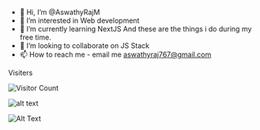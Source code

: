 - 👋 Hi, I’m @AswathyRajM
- 👀 I’m interested in Web development
- 🌱 I’m currently learning NextJS And these are the things i do during my free time.
- 💞️ I’m looking to collaborate on JS Stack
- 📫 How to reach me - email me aswathyraj767@gmail.com

Visiters  
  
![Visitor Count](https://profile-counter.glitch.me/AswathyRajM/count.svg)

![alt text](image.jpg)

  
   
 ![Alt Text](https://media.giphy.com/media/vFKqnCdLPNOKc/giphy.gif)


<!---
AswathyRajM/AswathyRajM is a ✨ special ✨ repository because its `README.md` (this file) appears on your GitHub profile.
You can click the Preview link to take a look at your changes.
--->

